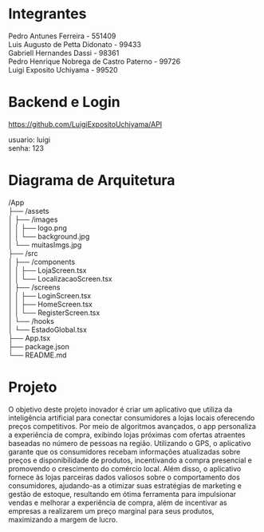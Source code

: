 # Integrantes

Pedro Antunes Ferreira - 551409</br> 
Luis Augusto de Petta Didonato - 99433</br> 
Gabriell Hernandes Dassi - 98361</br> 
Pedro Henrique Nobrega de Castro Paterno - 99726</br> 
Luigi Exposito Uchiyama - 99520</br> 

# Backend e Login

https://github.com/LuigiExpositoUchiyama/API</br> 

usuario: luigi</br> 
senha: 123</br> 

# Diagrama de Arquitetura

/App</br> 
├── /assets</br> 
│   ├── /images</br> 
│   │   ├── logo.png</br> 
│   │   └── background.jpg</br> 
│   └── muitasImgs.jpg</br> 
├── /src</br> 
│   ├── /components</br> 
│   │   ├── LojaScreen.tsx</br> 
│   │   └── LocalizacaoScreen.tsx</br> 
│   ├── /screens</br> 
│   │   ├── LoginScreen.tsx</br> 
│   │   ├── HomeScreen.tsx</br> 
│   │   └── RegisterScreen.tsx</br> 
│   └── /hooks</br> 
│       └── EstadoGlobal.tsx</br> 
├── App.tsx</br> 
├── package.json</br> 
└── README.md</br> 

<h1>Projeto</h1>

O objetivo deste projeto inovador é criar um aplicativo que utiliza da 
inteligência artificial para conectar consumidores a lojas locais oferecendo 
preços competitivos. Por meio de algoritmos avançados, o app personaliza a 
experiência de compra, exibindo lojas próximas com ofertas atraentes baseadas 
no número de pessoas na região. Utilizando o GPS, o aplicativo garante que os 
consumidores recebam informações atualizadas sobre preços e disponibilidade 
de produtos, incentivando a compra presencial e promovendo o crescimento do 
comércio local. Além disso, o aplicativo fornece às lojas parceiras dados valiosos 
sobre o comportamento dos consumidores, ajudando-as a otimizar suas 
estratégias de marketing e gestão de estoque, resultando em ótima ferramenta 
para impulsionar vendas e melhorar a experiência de compra, além de incentivar 
as empresas a realizarem um preço marginal para seus produtos, maximizando 
a margem de lucro.
